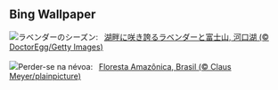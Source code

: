 ## Bing Wallpaper
![](https://www.bing.com/th?id=OHR.Lavender2024_JA-JP2620797533_UHD.jpg&w=1000)ラベンダーのシーズン:&nbsp;&ensp;[湖畔に咲き誇るラベンダーと富士山, 河口湖 (© DoctorEgg/Getty Images)](https://www.bing.com/th?id=OHR.Lavender2024_JA-JP2620797533_UHD.jpg)
<br><br/>
![](https://www.bing.com/th?id=OHR.BrazilRainforest_PT-BR3213724204_UHD.jpg&w=1000)Perder-se na névoa:&nbsp;&ensp;[Floresta Amazônica, Brasil (© Claus Meyer/plainpicture)](https://www.bing.com/th?id=OHR.BrazilRainforest_PT-BR3213724204_UHD.jpg)
<br><br/>

